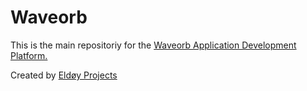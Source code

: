 # Waveorb

This is the main repositoriy for the [Waveorb Application Development Platform.](https://waveorb.com)

Created by [Eldøy Projects](https://eldoy.com)
